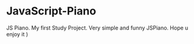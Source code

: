 # JavaScript-Piano
JS Piano.
My first Study Project. Very simple and funny JSPiano. Hope u enjoy it )
